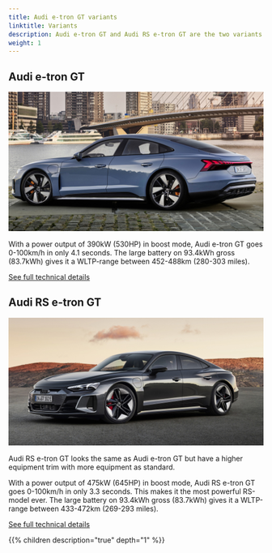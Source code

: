 ```yaml
---
title: Audi e-tron GT variants
linktitle: Variants
description: Audi e-tron GT and Audi RS e-tron GT are the two variants available.
weight: 1
---
```


## Audi e-tron GT

![Audi e-tron GT](e-tron-gt.jpg "Audi e-tron GT")

With a power output of 390kW (530HP) in boost mode, Audi e-tron GT goes 0-100km/h in only 4.1 seconds. The large battery on 93.4kWh gross (83.7kWh) gives it a WLTP-range between 452-488km (280-303 miles).

[See full technical details](/models/e-tron-gt/specifications/#audi-e-tron-gt)

## Audi RS e-tron GT

![Audi RS e-tron GT](rs-e-tron-gt.jpg "Audi RS e-tron GT")

Audi RS e-tron GT looks the same as Audi e-tron GT but have a higher equipment trim with more equipment as standard.

With a power output of 475kW (645HP) in boost mode, Audi RS e-tron GT goes 0-100km/h in only 3.3 seconds. This makes it the most powerful RS-model ever. The large battery on 93.4kWh gross (83.7kWh) gives it a WLTP-range between 433-472km (269-293 miles).

[See full technical details](/models/e-tron-gt/specifications/#audi-rs-e-tron-gt)

{{% children description="true" depth="1" %}}
